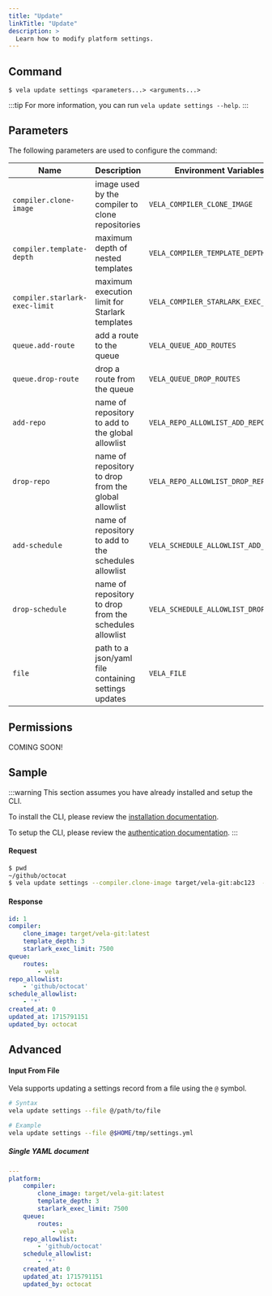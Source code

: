 ```yaml
---
title: "Update"
linkTitle: "Update"
description: >
  Learn how to modify platform settings.
---
```


## Command

```
$ vela update settings <parameters...> <arguments...>
```

:::tip
For more information, you can run `vela update settings --help`.
:::

## Parameters

The following parameters are used to configure the command:

| Name                           | Description                                             | Environment Variables                |
| ------------------------------ | ------------------------------------------------------- | ------------------------------------ |
| `compiler.clone-image`         | image used by the compiler to clone repositories        | `VELA_COMPILER_CLONE_IMAGE`          |
| `compiler.template-depth`      | maximum depth of nested templates                       | `VELA_COMPILER_TEMPLATE_DEPTH`       |
| `compiler.starlark-exec-limit` | maximum execution limit for Starlark templates          | `VELA_COMPILER_STARLARK_EXEC_LIMIT`  |
| `queue.add-route`              | add a route to the queue                                | `VELA_QUEUE_ADD_ROUTES`              |
| `queue.drop-route`             | drop a route from the queue                             | `VELA_QUEUE_DROP_ROUTES`             |
| `add-repo`                     | name of repository to add to the global allowlist       | `VELA_REPO_ALLOWLIST_ADD_REPOS`      |
| `drop-repo`                    | name of repository to drop from the global allowlist    | `VELA_REPO_ALLOWLIST_DROP_REPOS`     |
| `add-schedule`                 | name of repository to add to the schedules allowlist    | `VELA_SCHEDULE_ALLOWLIST_ADD_REPOS`  |
| `drop-schedule`                | name of repository to drop from the schedules allowlist | `VELA_SCHEDULE_ALLOWLIST_DROP_REPOS` |
| `file`                         | path to a json/yaml file containing settings updates    | `VELA_FILE`                          |

## Permissions

COMING SOON!

## Sample

:::warning
This section assumes you have already installed and setup the CLI.

To install the CLI, please review the [installation documentation](/docs/reference/cli/install.md).

To setup the CLI, please review the [authentication documentation](/docs/reference/cli/authentication.md).
:::

#### Request

```sh
$ pwd
~/github/octocat
$ vela update settings --compiler.clone-image target/vela-git:abc123  --queue.add-route large
```

#### Response

```yaml
id: 1
compiler:
    clone_image: target/vela-git:latest
    template_depth: 3
    starlark_exec_limit: 7500
queue:
    routes:
        - vela
repo_allowlist:
    - 'github/octocat'
schedule_allowlist:
    - '*'
created_at: 0
updated_at: 1715791151
updated_by: octocat
```

## Advanced

#### Input From File

Vela supports updating a settings record from a file using the `@` symbol.

```sh
# Syntax
vela update settings --file @/path/to/file

# Example
vela update settings --file @$HOME/tmp/settings.yml
```

##### Single YAML document

```yaml
---
platform:
    compiler:
        clone_image: target/vela-git:latest
        template_depth: 3
        starlark_exec_limit: 7500
    queue:
        routes:
            - vela
    repo_allowlist:
        - 'github/octocat'
    schedule_allowlist:
        - '*'
    created_at: 0
    updated_at: 1715791151
    updated_by: octocat
```
